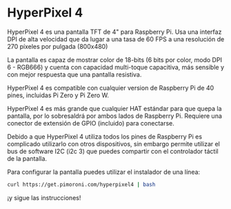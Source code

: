 <!--
---
name: Hyperpixel4
class: board
type: display
formfactor: Custom
manufacturer: Pimoroni
description: An 800x480 pixel 60FPS 4" TFT display for the Raspberry Pi
url: https://shop.pimoroni.com/products/hyperpixel
github: https://github.com/pimoroni/hyperpixel4
buy: https://shop.pimoroni.com/products/hyperpixel
image: 'hyperpixel4.png'
pincount: 40
eeprom: no
power:
  '1':
  '2':
ground:
  '6':
  '9':
  '14':
  '20':
  '25':
  '30':
  '34':
  '39':
pin:
  'bcm0':
    name: DPI Clock
  'bcm1':
    name: DPI EN
  'bcm2':
    name: DPI V-Sync
  'bcm3':
    name: DPI H-Sync
  'bcm4':
    name: Blue 2
  'bcm5':
    name: Blue 3
  'bcm6':
    name: Blue 4
  'bcm7':
    name: Blue 5
  'bcm8':
    name: Blue 6
  'bcm9':
    name: Blue 7
  'bcm12':
    name: Green 2
  'bcm13':
    name: Green 3
  'bcm14':
    name: Green 4
  'bcm15':
    name: Green 5
  'bcm16':
    name: Green 6
  'bcm17':
    name: Green 7
  'bcm20':
    name: Red 2
  'bcm21':
    name: Red 3
  'bcm22':
    name: Red 4
  'bcm23':
    name: Red 5
  'bcm24':
    name: Red 6
  'bcm25':
    name: Red 7
  'bcm10':
    name: Touch Data
    mode: i2c
  'bcm11':
    name: Touch Clock
    mode: i2c
  'bcm18':
    name: LCD Chip Select
    mode: output
  'bcm19':
    name: Backlight Control
    mode: output
  'bcm26':
    name: LCD Program Data
    mode: output
  'bcm27':
    name: Touch Interrupt
    mode: output
-->
# HyperPixel 4

HyperPixel 4 es una pantalla TFT de 4" para Raspberry Pi. Usa una interfaz DPI de alta velocidad que da lugar a una tasa de 60 FPS a una resolución de 270 píxeles por pulgada (800x480)

La pantalla es capaz de mostrar color de 18-bits (6 bits por color, modo DPI 6 - RGB666) y cuenta con capacidad multi-toque capacitiva, más sensible y con mejor respuesta que una pantalla resistiva.

HyperPixel 4 es compatible con cualquier version de Raspberry Pi de 40 pines, incluidas Pi Zero y Pi Zero W.

HyperPixel 4 es más grande que cualquier HAT estándar para que quepa la pantalla, por lo sobresaldrá por ambos lados de Raspberry Pi. Requiere una conector de extensión de GPIO (incluido) para conectarse.

Debido a que HyperPixel 4 utiliza todos los pines de Raspberry Pi es complicado utilizarlo con otros dispositivos, sin embargo permite utilizar el bus de software I2C (i2c 3) que puedes compartir con el controlador táctil de la pantalla.

Para configurar la pantalla puedes utilizar el instalador de una línea:

```bash
curl https://get.pimoroni.com/hyperpixel4 | bash
```

¡y sigue las instrucciones!
